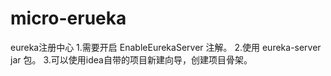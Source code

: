# micro-erueka
eureka注册中心
1.需要开启 EnableEurekaServer 注解。
2.使用 eureka-server jar 包。
3.可以使用idea自带的项目新建向导，创建项目骨架。